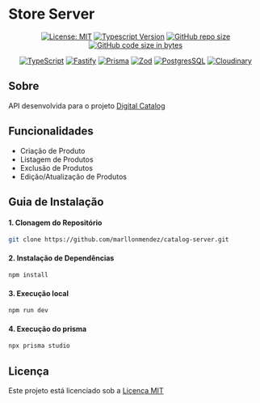 # Store Server

<div align="center">

[![License: MIT](https://img.shields.io/badge/License-MIT-00BCD4)](https://opensource.org/licenses/MIT)
[![Typescript Version](https://img.shields.io/badge/Typescript-5%2B-00BCD4)](https://www.typescriptlang.org/)
[![GitHub repo size](https://img.shields.io/github/repo-size/marllonmendez/stories?color=00BCD4)]()
[![GitHub code size in bytes](https://img.shields.io/github/languages/code-size/marllonmendez/stories?color=00BCD4)]()

[![TypeScript](https://img.shields.io/badge/TypeScript-00BCD4?style=for-the-badge&logo=typescript&logoColor=white)](https://www.typescriptlang.org/)
[![Fastify](https://img.shields.io/badge/fastify-00BCD4?style=for-the-badge&logo=fastify&logoColor=white)](https://fastify.dev/)
[![Prisma](https://img.shields.io/badge/Prisma-00BCD4?style=for-the-badge&logo=Prisma&logoColor=white)](https://www.prisma.io/)
[![Zod](https://img.shields.io/badge/-Zod-00BCD4?style=for-the-badge&logo=zod&logoColor=white)](https://zod.dev/)
[![PostgresSQL](https://img.shields.io/badge/PostgreSQL-00BCD4?style=for-the-badge&logo=postgresql&logoColor=white)](https://www.postgresql.org/)
[![Cloudinary](https://img.shields.io/badge/cloudinary-00BCD4?style=for-the-badge&logo=cloudinary&logoColor=white)](https://cloudinary.com/)

</div>

## Sobre
API desenvolvida para o projeto [Digital Catalog](https://github.com/marllonmendez/digital-catalog)

## Funcionalidades

- Criação de Produto
- Listagem de Produtos
- Exclusão de Produtos
- Edição/Atualização de Produtos

## Guia de Instalação

<h4>1. Clonagem do Repositório</h4>

```bash
git clone https://github.com/marllonmendez/catalog-server.git
```

<h4>2. Instalação de Dependências</h4>

```bash
npm install
```

<h4>3. Execução local</h4>

```bash
npm run dev
```

<h4>4. Execução do prisma</h4>

```bash
npx prisma studio
```

## Licença

Este projeto está licenciado sob a [Licença MIT](LICENSE)
